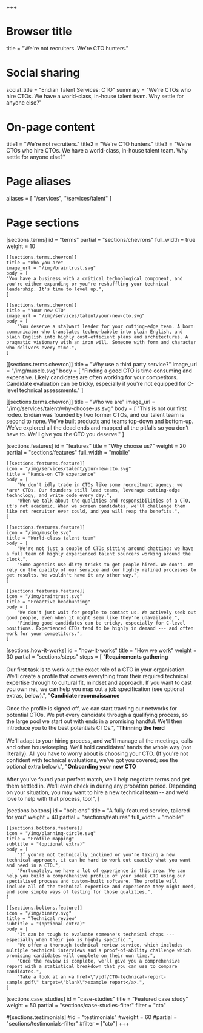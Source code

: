 +++
# Browser title
title = "We're not recruiters. We're CTO hunters."

# Social sharing
social_title = "Endian Talent Services: CTO"
summary = "We're CTOs who hire CTOs. We have a world-class, in-house talent team. Why settle for anyone else?"

# On-page content
title1 = "We're not recruiters."
title2 = "We're CTO hunters."
title3 = "We're CTOs who hire CTOs. We have a world-class, in-house talent team. Why settle for anyone else?"

# Page aliases
aliases = [
    "/services",
    "/services/talent"
]

# Page sections
[sections.terms]
id = "terms"
partial = "sections/chevrons"
full_width = true
weight = 10

    [[sections.terms.chevron]]
    title = "Who you are"
    image_url = "/img/braintrust.svg"
    body = [
    "You have a business with a critical technological component, and you're either expanding or you're reshuffling your technical leadership. It's time to level up.",
    ]

    [[sections.terms.chevron]]
    title = "Your new CTO"
    image_url = "/img/services/talent/your-new-cto.svg"
    body = [
        "You deserve a stalwart leader for your cutting-edge team. A born communicator who translates techno-babble into plain English, and plain English into highly cost-efficient plans and architectures. A pragmatic visionary with an iron will. Someone with form and character who delivers every time.",
    ]

  [[sections.terms.chevron]]
    title = "Why use a third party service?"
    image_url = "/img/muscle.svg"
    body = [
        "Finding a good CTO is time consuming and expensive. Likely candidates are often working for your competitors. Candidate evaluation can be tricky, especially if you're not equipped for C-level technical assessments."
    ]

  [[sections.terms.chevron]]
    title = "Who we are"
    image_url = "/img/services/talent/why-choose-us.svg"
    body = [
        "This is not our first rodeo. Endian was founded by two former CTOs, and our talent team is second to none. We’ve built products and teams top-down and bottom-up. We’ve explored all the dead ends and mapped all the pitfalls so you don’t have to. We'll give you the CTO you deserve."
    ]

[sections.features]
id = "features"
title = "Why choose us?"
weight = 20
partial = "sections/features"
full_width = "mobile"

    [[sections.features.feature]]
	icon = "/img/services/talent/your-new-cto.svg"
    title = "Hands-on CTO experience"
    body = [
        "We don't idly trade in CTOs like some recruitment agency: we *are* CTOs. Our founders still lead teams, leverage cutting-edge technology, and write code every day.",
        "When we talk about the qualities and responsibilities of a CTO, it's not academic. When we screen candidates, we'll challenge them like not recruiter ever could, and you will reap the benefits.",
    ]

    [[sections.features.feature]]
	icon = "/img/muscle.svg"
    title = "World-class talent team"
    body = [
        "We're not just a couple of CTOs sitting around chatting: we have a full team of highly experienced talent sourcers working around the clock.",
        "Some agencies use dirty tricks to get people hired. We don't. We rely on the quality of our service and our highly refined processes to get results. We wouldn't have it any other way.",
    ]

    [[sections.features.feature]]
	icon = "/img/braintrust.svg"
    title = "Proactive headhunting"
    body = [
        "We don't just wait for people to contact us. We actively seek out good people, even when it might seem like they're unavailable.",
        "Finding good candidates can be tricky, especially for C-level positions. Experienced CTOs tend to be highly in demand --- and often work for your competitors.",
    ]



[sections.how-it-works]
id = "how-it-works"
title = "How we work"
weight = 30
partial = "sections/steps"
steps = [
    "**Requirements gathering**<br/><br/>Our first task is to work out the exact role of a CTO in your organisation. We'll create a profile that covers everything from their required technical expertise through to cultural fit, mindset and approach. If you want to cast you own net, we can help you map out a job specification (see optional extras, below).",
    "**Candidate reconnaissance**<br /><br />Once the profile is signed off, we can start trawling our networks for potential CTOs. We put every candidate through a qualifying process, so the large pool we start out with ends in a promising handful. We'll then introduce you to the best potentials CTOs.",
    "**Thinning the herd**<br /><br />We'll adapt to your hiring process, and we'll manage all the meetings, calls and other housekeeping. We'll hold candidates' hands the whole way (not literally). All you have to worry about is choosing your CTO. (If you're not confident with technical evaluations, we've got you covered; see the optional extra below).",
    "**Onboarding your new CTO**<br /><br />After you've found your perfect match, we'll help negotiate terms and get them settled in. We'll even check in during any probation period. Depending on your situation, you may want to hire a new technical team -- and we'd love to help with that process, too!",
]

[sections.boltons]
id = "bolt-ons"
title = "A fully-featured service, tailored for you"
weight = 40
partial = "sections/features"
full_width = "mobile"

    [[sections.boltons.feature]]
	icon = "/img/planning-circle.svg"
    title = "Profile mapping"
	subtitle = "(optional extra)"
    body = [
		"If you're not technically inclined or you're taking a new technical approach, it can be hard to work out exactly what you want and need in a CTO.",
		"Fortunately, we have a lot of experience in this area. We can help you build a comprehensive profile of your ideal CTO using our specialised process and custom-built software. The profile will include all of the technical expertise and experience they might need, and some simple ways of testing for those qualities.",
    ]

    [[sections.boltons.feature]]
	icon = "/img/binary.svg"
    title = "Technical review"
	subtitle = "(optional extra)"
    body = [
		"It can be tough to evaluate someone's technical chops --- especially when their job is highly specific.",
		"We offer a thorough technical review service, which includes multiple technical interviews and a proof-of-ability challenge which promising candidates will complete on their own time.",
		"Once the review is complete, we'll give you a comprehensive report with a statistical breakdown that you can use to compare candidates.",
		"Take a look at an <a href=\"/pdf/CTO-technical-report-sample.pdf\" target=\"blank\">example report</a>.",
    ]

[sections.case_studies]
id = "case-studies"
title = "Featured case study"
weight = 50
partial = "sections/case-studies-filter"
filter = "cto"

#[sections.testimonials]
#id = "testimonials"
#weight = 60
#partial = "sections/testimonials-filter"
#filter = ["cto"]
+++
